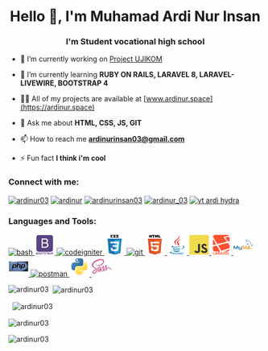 <h1 align="center">Hello 👋, I'm Muhamad Ardi Nur Insan</h1>
<h3 align="center">I'm Student vocational high school</h3>

- 🔭 I’m currently working on [Project UJIKOM](https://github.com/ardinur03/PrakerinKuy)

- 🌱 I’m currently learning **RUBY ON RAILS, LARAVEL 8, LARAVEL-LIVEWIRE, BOOTSTRAP 4**

- 👨‍💻 All of my projects are available at [www.ardinur.space](https://ardinur.space)

- 💬 Ask me about **HTML, CSS, JS, GIT**

- 📫 How to reach me **ardinurinsan03@gmail.com**

- ⚡ Fun fact **I think i'm cool**                        

<h3 align="left">Connect with me:</h3>
<p align="left">
<a href="https://twitter.com/ardinur03" target="blank"><img align="center" src="https://cdn.jsdelivr.net/npm/simple-icons@3.0.1/icons/twitter.svg" alt="ardinur03" height="30" width="40" /></a>
<a href="https://linkedin.com/in/ardinur" target="blank"><img align="center" src="https://cdn.jsdelivr.net/npm/simple-icons@3.0.1/icons/linkedin.svg" alt="ardinur" height="30" width="40" /></a>
<a href="https://fb.com/ardinurinsan03" target="blank"><img align="center" src="https://cdn.jsdelivr.net/npm/simple-icons@3.0.1/icons/facebook.svg" alt="ardinurinsan03" height="30" width="40" /></a>
<a href="https://instagram.com/ardinur_03" target="blank"><img align="center" src="https://cdn.jsdelivr.net/npm/simple-icons@3.0.1/icons/instagram.svg" alt="ardinur_03" height="30" width="40" /></a>
<a href="https://www.youtube.com/c/yt ardi hydra" target="blank"><img align="center" src="https://cdn.jsdelivr.net/npm/simple-icons@3.0.1/icons/youtube.svg" alt="yt ardi hydra" height="30" width="40" /></a>
</p>

<h3 align="left">Languages and Tools:</h3>
<p align="left"> <a href="https://www.gnu.org/software/bash/" target="_blank"> <img src="https://www.vectorlogo.zone/logos/gnu_bash/gnu_bash-icon.svg" alt="bash" width="40" height="40"/> </a> <a href="https://getbootstrap.com" target="_blank"> <img src="https://raw.githubusercontent.com/devicons/devicon/master/icons/bootstrap/bootstrap-plain-wordmark.svg" alt="bootstrap" width="40" height="40"/> </a> <a href="https://codeigniter.com" target="_blank"> <img src="https://cdn.worldvectorlogo.com/logos/codeigniter.svg" alt="codeigniter" width="40" height="40"/> </a> <a href="https://www.w3schools.com/css/" target="_blank"> <img src="https://raw.githubusercontent.com/devicons/devicon/master/icons/css3/css3-original-wordmark.svg" alt="css3" width="40" height="40"/> </a> <a href="https://git-scm.com/" target="_blank"> <img src="https://www.vectorlogo.zone/logos/git-scm/git-scm-icon.svg" alt="git" width="40" height="40"/> </a> <a href="https://www.w3.org/html/" target="_blank"> <img src="https://raw.githubusercontent.com/devicons/devicon/master/icons/html5/html5-original-wordmark.svg" alt="html5" width="40" height="40"/> </a> <a href="https://www.java.com" target="_blank"> <img src="https://raw.githubusercontent.com/devicons/devicon/master/icons/java/java-original.svg" alt="java" width="40" height="40"/> </a> <a href="https://developer.mozilla.org/en-US/docs/Web/JavaScript" target="_blank"> <img src="https://raw.githubusercontent.com/devicons/devicon/master/icons/javascript/javascript-original.svg" alt="javascript" width="40" height="40"/> </a> <a href="https://laravel.com/" target="_blank"> <img src="https://raw.githubusercontent.com/devicons/devicon/master/icons/laravel/laravel-plain-wordmark.svg" alt="laravel" width="40" height="40"/> </a> <a href="https://www.mysql.com/" target="_blank"> <img src="https://raw.githubusercontent.com/devicons/devicon/master/icons/mysql/mysql-original-wordmark.svg" alt="mysql" width="40" height="40"/> </a> <a href="https://www.php.net" target="_blank"> <img src="https://raw.githubusercontent.com/devicons/devicon/master/icons/php/php-original.svg" alt="php" width="40" height="40"/> </a> <a href="https://postman.com" target="_blank"> <img src="https://www.vectorlogo.zone/logos/getpostman/getpostman-icon.svg" alt="postman" width="40" height="40"/> </a> <a href="https://www.python.org" target="_blank"> <img src="https://raw.githubusercontent.com/devicons/devicon/master/icons/python/python-original.svg" alt="python" width="40" height="40"/> </a> <a href="https://sass-lang.com" target="_blank"> <img src="https://raw.githubusercontent.com/devicons/devicon/master/icons/sass/sass-original.svg" alt="sass" width="40" height="40"/> </a> </p>

<p> <img align = "left" src = "https://github-readme-stats.vercel.app/api/top-langs?username=ardinur03&show_icons=true&locale=en&layout=compact&theme=tokyonight" alt = "ardinur03" /> </p>

<p> &nbsp; <img align = "center" src = "https://github-readme-stats.vercel.app/api?username=ardinur03&show_icons=true&locale=en&theme=tokyonight" alt = "ardinur03" /> </p>

<p> &nbsp; <img align = "center" src = "https://activity-graph.herokuapp.com/graph?username=ardinur03&theme=tokyonight" alt = "ardinur03" /> </p>

<p> <img align = "center" src = "https://github-readme-streak-stats.herokuapp.com/?user=ardinur03&&theme=tokyonight" alt = "ardinur03" /> </p>

<p> <img align = "center" src = "https://gpvc.arturio.dev/ardinur03" alt = "ardinur03" /> </p>
